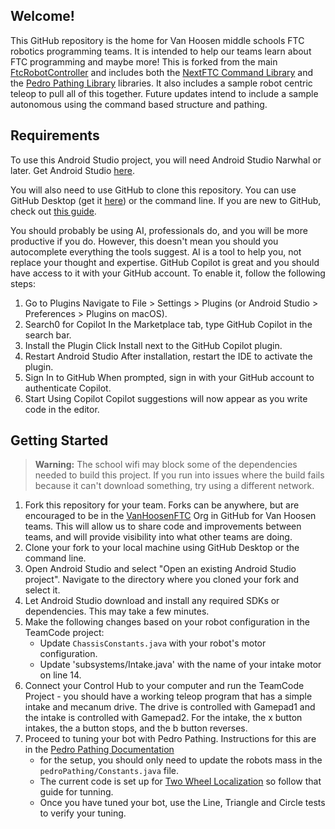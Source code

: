 ## Welcome!
This GitHub repository is the home for Van Hoosen middle schools FTC robotics programming teams.  It is intended to help our teams learn about FTC programming and maybe more!  This is forked from the main [FtcRobotController](https://github.com/FIRST-Tech-Challenge/FtcRobotController) and includes both the [NextFTC Command Library](https://nextftc.dev/) and the [Pedro Pathing Library](https://pedropathing.com/) libraries.  It also includes a sample robot centric teleop to pull all of this together.  Future updates intend to include a sample autonomous using the command based structure and pathing.

## Requirements
To use this Android Studio project, you will need Android Studio Narwhal or later.  Get Android Studio [here](https://developer.android.com/studio?utm_source=android-studio).

You will also need to use GitHub to clone this repository.  You can use GitHub Desktop (get it [here](https://desktop.github.com/)) or the command line.  If you are new to GitHub, check out [this guide](https://docs.github.com/en/get-started/quickstart/set-up-git).

You should probably be using AI, professionals do, and you will be more productive if you do.  However, this doesn't mean you should you autocomplete everything the tools suggest.  AI is a tool to help you, not replace your thought and expertise.  GitHub Copilot is great and you should have access to it with your GitHub account.  To enable it, follow the following steps:
1. Go to Plugins
   Navigate to File > Settings > Plugins (or Android Studio > Preferences > Plugins on macOS).
2. Search0 for Copilot
   In the Marketplace tab, type GitHub Copilot in the search bar.
3. Install the Plugin
   Click Install next to the GitHub Copilot plugin.
4. Restart Android Studio
   After installation, restart the IDE to activate the plugin.
5. Sign In to GitHub
   When prompted, sign in with your GitHub account to authenticate Copilot.
6. Start Using Copilot
   Copilot suggestions will now appear as you write code in the editor.

## Getting Started
> **Warning:** The school wifi may block some of the dependencies needed to build this project.  If you run into issues where the build fails because it can't download something, try using a different network.


1. Fork this repository for your team.  Forks can be anywhere, but are encouraged to be in the [VanHoosenFTC](https://github.com/VanHoosenFTC) Org in GitHub for Van Hoosen teams.  This will allow us to share code and improvements between teams, and will provide visibility into what other teams are doing.
2. Clone your fork to your local machine using GitHub Desktop or the command line.
3. Open Android Studio and select "Open an existing Android Studio project".  Navigate to the directory where you cloned your fork and select it.
4. Let Android Studio download and install any required SDKs or dependencies.  This may take a few minutes.
5. Make the following changes based on your robot configuration in the TeamCode project:
   - Update `ChassisConstants.java` with your robot's motor configuration.
   - Update 'subsystems/Intake.java' with the name of your intake motor on line 14.
6. Connect your Control Hub to your computer and run the TeamCode Project - you should have a working teleop program that has a simple intake and mecanum drive.  The drive is controlled with Gamepad1 and the intake is controlled with Gamepad2.  For the intake, the x button intakes, the a button stops, and the b button reverses.
7. Proceed to tuning your bot with Pedro Pathing.  Instructions for this are in the [Pedro Pathing Documentation](https://pedropathing.com/docs/pathing/tuning)
   - for the setup, you should only need to update the robots mass in the `pedroPathing/Constants.java` file.
   - The current code is set up for [Two Wheel Localization](https://pedropathing.com/docs/pathing/tuning/localization/two-wheel) so follow that guide for tunning.
   - Once you have tuned your bot, use the Line, Triangle and Circle tests to verify your tuning.